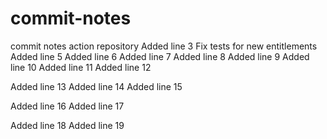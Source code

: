 # commit-notes
commit notes action repository
Added line 3
Fix tests for new entitlements
Added line 5
Added line 6
Added line 7
Added line 8
Added line 9
Added line 10
Added line 11
Added line 12

Added line 13
Added line 14
Added line 15

Added line 16
Added line 17

Added line 18
Added line 19